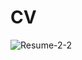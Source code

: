 # CV

![Resume-2-2](https://github.com/user-attachments/assets/5f5bda72-c3d3-437b-b6a0-b2dbf9f97861)

